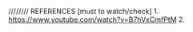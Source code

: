 ////////
REFERENCES [must to watch/check]
    1. https://www.youtube.com/watch?v=B7hVxCmfPtM
    2. 